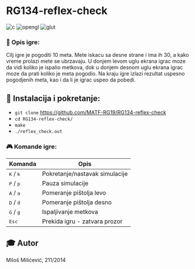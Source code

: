 # RG134-reflex-check


![c](https://img.shields.io/badge/language-c-orange)
![opengl](https://img.shields.io/badge/lib-opengl-green.svg)
![glut](https://img.shields.io/badge/lib-glut-green.svg)

### :memo: Opis igre:

Cilj igre je pogoditi 10 meta. Mete iskacu sa desne strane i ima ih 30, a kako vreme prolazi mete se ubrzavaju. U donjem levom uglu ekrana igrac moze da vidi koliko je ispalio metkova, dok u donjem desnom uglu ekrana igrac moze da prati koliko je meta pogodio. Na kraju igre izlazi rezultat uspesno pogodjenih meta, kao i da li je igrac uspeo da pobedi.

## :wrench: Instalacija i pokretanje:

- `git clone` https://github.com/MATF-RG19/RG134-reflex-check
- `cd RG134-reflex-check/`
- `make`
- `./reflex_check.out`

### :video_game: Komande igre:

| Komanda | Opis |
| --- | --- |
| <kbd>K</kbd> / <kbd>k</kbd> | Pokretanje/nastavak simulacije   |
| <kbd>P</kbd> / <kbd>p</kbd> | Pauza simulacije                 |
| <kbd>A</kbd> / <kbd>a</kbd> | Pomeranje pištolja levo          |
| <kbd>D</kbd> / <kbd>d</kbd> | Pomeranje pištolja desno         |
| <kbd>G</kbd> / <kbd>g</kbd> | Ispaljivanje metkova             |
| <kbd> Esc </kbd>            | Prekida igru - zatvara prozor    |

## :mortar_board: Autor

Miloš Milićević, 211/2014
